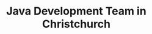 ---
title: Java Development Team in Christchurch
permalink: /landings/locations/christchurch/developer/java
technology: Java
location: Christchurch
---